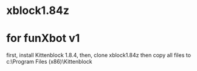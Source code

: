 # xblock1.84z
# for funXbot v1

first, install Kittenblock 1.8.4,
then, clone xblock1.84z then copy all files to c:\Program Files (x86)\Kittenblock
